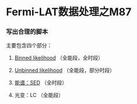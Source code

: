 # Fermi-LAT数据处理之M87
### 写出合理的脚本

主要包含四个部分：

1. [Binned likelihood](BinnedLikelihood.md) （全能段，全时段）

2. [Unbinned likelihood](UnbinnedLikelihood.md) （全能段，部分时段）

3. [能谱：SED](SED.md) （全时段）

4. 光变：LC （全能段）
